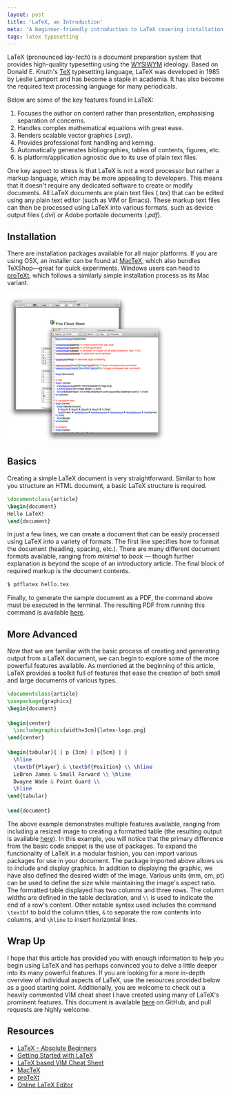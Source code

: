 ```yaml
---
layout: post
title: 'LaTeX, an Introduction'
meta: 'A beginner-friendly introduction to LaTeX covering installation, basics, and advanced features for high-quality document preparation.'
tags: latex typesetting
---
```


LaTeX (pronounced _lay-tech_) is a document preparation system that provides high-quality typesetting using the [WYSIWYM](http://en.wikipedia.org/wiki/WYSIWYM) ideology.
Based on Donald E. Knuth's [TeX](http://en.wikipedia.org/wiki/TeX) typesetting language, LaTeX was developed in 1985 by Leslie Lamport and has become a staple in academia.
It has also become the required text processing language for many periodicals.

<!--more-->

Below are some of the key features found in LaTeX:

1. Focuses the author on content rather than presentation, emphasising separation of concerns.
2. Handles complex mathematical equations with great ease.
3. Renders scalable vector graphics (_.svg_).
4. Provides professional font handling and kerning.
5. Automatically generates bibliographies, tables of contents, figures, etc.
6. Is platform/application agnostic due to its use of plain text files.

One key aspect to stress is that LaTeX is not a word processor but rather a markup language, which may be more appealing to developers.
This means that it doesn't require any dedicated software to create or modify documents.
All LaTeX documents are plain text files (_.tex_) that can be edited using any plain text editor (such as VIM or Emacs).
These markup text files can then be processed using LaTeX into various formats, such as device output files (_.dvi_) or Adobe portable documents (_.pdf_).

## Installation

There are installation packages available for all major platforms.
If you are using OSX, an installer can be found at [MacTeX](http://www.tug.org/mactex/), which also bundles TeXShop—great for quick experiments.
Windows users can head to [proTeXt](http://www.tug.org/protext/), which follows a similarly simple installation process as its Mac variant.

![A screenshot of TeXShop in action](/uploads/latex-an-introduction/tex-shop.png)

## Basics

Creating a simple LaTeX document is very straightforward.
Similar to how you structure an HTML document, a basic LaTeX structure is required.

```tex
\documentclass{article}
\begin{document}
Hello LaTeX!
\end{document}
```

In just a few lines, we can create a document that can be easily processed using LaTeX into a variety of formats.
The first line specifies how to format the document (heading, spacing, etc.).
There are many different document formats available, ranging from _minimal_ to _book_ — though further explanation is beyond the scope of an introductory article.
The final block of required markup is the document contents.

```bash
$ pdflatex hello.tex
```

Finally, to generate the sample document as a PDF, the command above must be executed in the terminal.
The resulting PDF from running this command is available [here](/uploads/latex-an-introduction/latex-basic.pdf).

## More Advanced

Now that we are familiar with the basic process of creating and generating output from a LaTeX document, we can begin to explore some of the more powerful features available.
As mentioned at the beginning of this article, LaTeX provides a toolkit full of features that ease the creation of both small and large documents of various types.

```tex
\documentclass{article}
\usepackage{graphicx}
\begin{document}

\begin{center}
  \includegraphics[width=3cm]{latex-logo.png}
\end{center}

\begin{tabular}{ | p {3cm} | p{5cm} | }
  \hline
  \textbf{Player} & \textbf{Position} \\ \hline
  LeBron James & Small Forward \\ \hline
  Dwayne Wade & Point Guard \\
  \hline
\end{tabular}

\end{document}
```

The above example demonstrates multiple features available, ranging from including a resized image to creating a formatted table (the resulting output is available [here](/uploads/latex-an-introduction/latex-advanced.pdf)).
In this example, you will notice that the primary difference from the basic code snippet is the use of packages.
To expand the functionality of LaTeX in a modular fashion, you can import various packages for use in your document.
The package imported above allows us to include and display graphics.
In addition to displaying the graphic, we have also defined the desired width of the image.
Various units (mm, cm, pt) can be used to define the size while maintaining the image's aspect ratio.
The formatted table displayed has two columns and three rows.
The column widths are defined in the table declaration, and `\\` is used to indicate the end of a row's content.
Other notable syntax used includes the command `\textbf` to bold the column titles, `&` to separate the row contents into columns, and `\hline` to insert horizontal lines.

## Wrap Up

I hope that this article has provided you with enough information to help you begin using LaTeX and has perhaps convinced you to delve a little deeper into its many powerful features.
If you are looking for a more in-depth overview of individual aspects of LaTeX, use the resources provided below as a good starting point.
Additionally, you are welcome to check out a heavily commented VIM cheat sheet I have created using many of LaTeX's prominent features.
This document is available [here](http://github.com/eddmann/vim-cheat-sheet) on GitHub, and pull requests are highly welcome.

## Resources

- [LaTeX - Absolute Beginners](http://en.wikibooks.org/wiki/LaTeX/Absolute_Beginners)
- [Getting Started with LaTeX](http://www.maths.tcd.ie/~dwilkins/LaTeXPrimer/)
- [LaTeX based VIM Cheat Sheet](http://github.com/eddmann/vim-cheat-sheet)
- [MacTeX](http://www.tug.org/mactex/)
- [proTeXt](http://www.tug.org/protext/)
- [Online LaTeX Editor](http://www.writelatex.com/)
